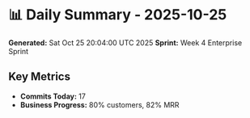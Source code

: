 # 📊 Daily Summary - 2025-10-25
**Generated:** Sat Oct 25 20:04:00 UTC 2025
**Sprint:** Week 4 Enterprise Sprint

## Key Metrics
- **Commits Today:** 17
- **Business Progress:** 80% customers, 82% MRR
